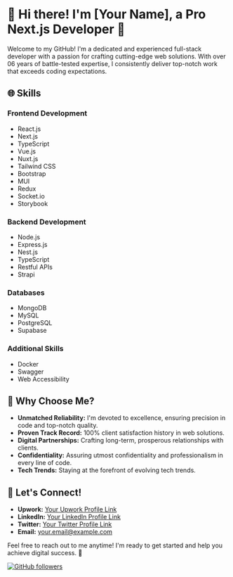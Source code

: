 # 👋 Hi there! I'm [Your Name], a Pro Next.js Developer 🚀

Welcome to my GitHub! I'm a dedicated and experienced full-stack developer with a passion for crafting cutting-edge web solutions. With over 06 years of battle-tested expertise, I consistently deliver top-notch work that exceeds coding expectations.

## 🌐 Skills

### Frontend Development
- React.js
- Next.js
- TypeScript
- Vue.js
- Nuxt.js
- Tailwind CSS
- Bootstrap
- MUI
- Redux
- Socket.io
- Storybook

### Backend Development
- Node.js
- Express.js
- Nest.js
- TypeScript
- Restful APIs
- Strapi

### Databases
- MongoDB
- MySQL
- PostgreSQL
- Supabase

### Additional Skills
- Docker
- Swagger
- Web Accessibility

## 🌟 Why Choose Me?

- **Unmatched Reliability:** I'm devoted to excellence, ensuring precision in code and top-notch quality.
- **Proven Track Record:** 100% client satisfaction history in web solutions.
- **Digital Partnerships:** Crafting long-term, prosperous relationships with clients.
- **Confidentiality:** Assuring utmost confidentiality and professionalism in every line of code.
- **Tech Trends:** Staying at the forefront of evolving tech trends.

## 🚀 Let's Connect!

- **Upwork:** [Your Upwork Profile Link](upwork-profile-link)
- **LinkedIn:** [Your LinkedIn Profile Link](linkedin-profile-link)
- **Twitter:** [Your Twitter Profile Link](twitter-profile-link)
- **Email:** your.email@example.com

Feel free to reach out to me anytime! I'm ready to get started and help you achieve digital success. 🌟

[![GitHub followers](https://img.shields.io/github/followers/your-github-username?label=Follow&style=social)](https://github.com/your-github-username)
